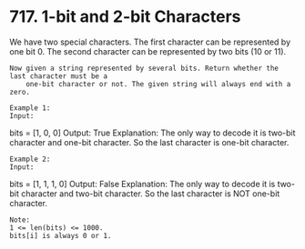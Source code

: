# 717. 1-bit and 2-bit Characters

We have two special characters. The first character can be represented by one bit
        0. The second character can be represented by two bits (10 or
        11). 

    Now given a string represented by several bits. Return whether the last character must be a
        one-bit character or not. The given string will always end with a zero.

    Example 1:
    Input:
bits = [1, 0, 0]
Output: True
Explanation:
The only way to decode it is two-bit character and one-bit character. So the last character is one-bit character.

    

    Example 2:
    Input:
bits = [1, 1, 1, 0]
Output: False
Explanation:
The only way to decode it is two-bit character and two-bit character. So the last character is NOT one-bit character.

    

    Note:
    1 <= len(bits) <= 1000.
    bits[i] is always 0 or 1.